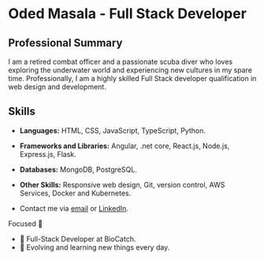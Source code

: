 # Oded Masala - Full Stack Developer

## Professional Summary

I am a retired combat officer and a passionate scuba diver who loves exploring the underwater world and experiencing new cultures in my spare time.
Professionally, I am a highly skilled Full Stack developer qualification in web design and development.

## Skills

- **Languages:** HTML, CSS, JavaScript, TypeScript, Python.
- **Frameworks and Libraries:** Angular, .net core, React.js, Node.js, Express.js, Flask.
- **Databases:** MongoDB, PostgreSQL.
- **Other Skills:** Responsive web design, Git, version control, AWS Services, Docker and Kubernetes.

- Contact me via [email]( mailto:odedmasala2009@gmail.com ) or [LinkedIn]( https://www.linkedin.com/in/oded-masala/ ). 

Focused :rocket:

- 🌱 Full-Stack Developer at BioCatch.
- 🔭 Evolving and learning new things every day.



